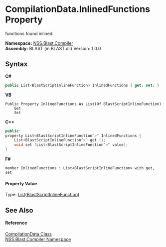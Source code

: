 # CompilationData.InlinedFunctions Property 
 

functions found inlined

**Namespace:**&nbsp;<a href="26a25caa-f50b-92ad-f15c-dbb9db1493ae.md">NSS.Blast.Compiler</a><br />**Assembly:**&nbsp;BLAST (in BLAST.dll) Version: 1.0.0

## Syntax

**C#**<br />
``` C#
public List<BlastScriptInlineFunction> InlinedFunctions { get; set; }
```

**VB**<br />
``` VB
Public Property InlinedFunctions As List(Of BlastScriptInlineFunction)
	Get
	Set
```

**C++**<br />
``` C++
public:
property List<BlastScriptInlineFunction^>^ InlinedFunctions {
	List<BlastScriptInlineFunction^>^ get ();
	void set (List<BlastScriptInlineFunction^>^ value);
}
```

**F#**<br />
``` F#
member InlinedFunctions : List<BlastScriptInlineFunction> with get, set

```


#### Property Value
Type: <a href="https://docs.microsoft.com/dotnet/api/system.collections.generic.list-1" target="_blank" rel="noopener noreferrer">List</a>(<a href="3fbdacdd-dea0-1dcb-3082-313eb48e07f8.md">BlastScriptInlineFunction</a>)

## See Also


#### Reference
<a href="52667f7e-8dc6-6543-e265-fdc90d6834fa.md">CompilationData Class</a><br /><a href="26a25caa-f50b-92ad-f15c-dbb9db1493ae.md">NSS.Blast.Compiler Namespace</a><br />